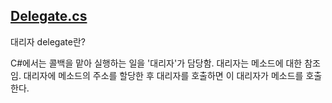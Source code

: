 ## [Delegate.cs](https://github.com/twozeronine/Csharp_Study/blob/main/Delegate_event/Delegate.cs)

대리자 delegate란?

C#에서는 콜백을 맡아 실행하는 일을 '대리자'가 담당함. 대리자는 메소드에 대한 참조임. 대리자에 메소드의 주소를 할당한 후 대리자를 호출하면 이 대리자가 메소드를 호출한다.
